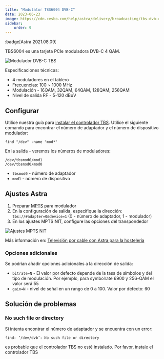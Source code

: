```yaml
---
title: "Modulator TBS6004 DVB-C"
date: 2023-06-23
image: https://cdn.cesbo.com/help/astra/delivery/broadcasting/tbs-dvb-c-modulator/tbs-dvb-c.jpeg
sidebar:
    order: 9
---
```


:badge[Astra 2021.08.09]

TBS6004 es una tarjeta PCIe moduladora DVB-C 4 QAM.

![Modulador DVB-C TBS](https://cdn.cesbo.com/help/astra/delivery/broadcasting/tbs-dvb-c-modulator/tbs-dvb-c.jpeg)

Especificaciones técnicas:

- 4 moduladores en el tablero
- Frecuencias: 100 ~ 1000 MHz
- Modulación - 16QAM, 32QAM, 64QAM, 128QAM, 256QAM
- Nivel de salida RF - 5-120 dBuV

## Configurar[](/es/astra/delivery/tbs-dvb-c-modulator#setup)

Utilice nuestra guía para [instalar el controlador TBS](/es/misc/tools-and-utilities/tbs-driver). Utilice el siguiente comando para encontrar el número de adaptador y el número de dispositivo modulador:

```
find "/dev" -name "mod*"
```

En la salida - veremos los números de moduladores:

```
/dev/tbsmod0/mod1
/dev/tbsmod0/mod0
```

- `tbsmod0` - número de adaptador
- `mod1` - número de dispositivo

## Ajustes Astra[](/es/astra/delivery/tbs-dvb-c-modulator#astra-settings)

1. Preparar [MPTS](/es/astra/delivery/mpts-settings) para modulador
2. En la configuración de salida, especifique la dirección: `tbs://#adapter=0&device=1` (0 - número de adaptador, 1 - modulador)
3. En los ajustes MPTS NIT, configure las opciones del transpondedor

![Ajustes MPTS NIT](https://cdn.cesbo.com/help/astra/delivery/broadcasting/tbs-dvb-c-modulator/mpts-nit.png)

Más información en: [Televisión por cable con Astra para la hostelería](/es/astra/getting-started/cable-television-with-astra-for-hospitality-industry)

### Opciones adicionales

Se podrían añadir opciones adicionales a la dirección de salida:

- `bitrate=N` - El valor por defecto depende de la tasa de símbolos y del tipo de modulación. Por ejemplo, para symbolrate 6900 y 256-QAM el valor será 55
- `gain=N` - nivel de señal en un rango de 0 a 100. Valor por defecto: 60

## Solución de problemas[](/es/astra/delivery/tbs-dvb-c-modulator#troubleshooting)

### No such file or directory

Si intenta encontrar el número de adaptador y se encuentra con un error:

```
find: ‘/dev/dvb’: No such file or directory
```

es probable que el controlador TBS no esté instalado. Por favor, [instale el](/es/misc/tools-and-utilities/tbs-driver) controlador TBS
